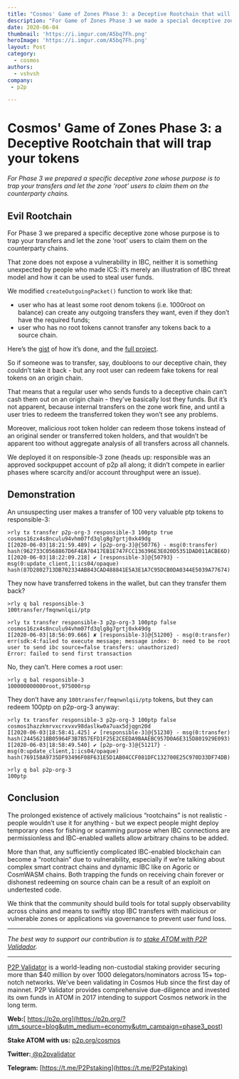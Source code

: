 ```yaml
---
title: "Cosmos' Game of Zones Phase 3: a Deceptive Rootchain that will trap your tokens"
description: "For Game of Zones Phase 3 we made a special deceptive zone to demonstrate IBC threat models"
date: 2020-06-04
thumbnail: 'https://i.imgur.com/A5bq7Fh.png'
heroImage: 'https://i.imgur.com/A5bq7Fh.png'
layout: Post
category:
  - cosmos
authors:
  - vshvsh
company:
 - p2p

---
```

# Cosmos' Game of Zones Phase 3: a Deceptive Rootchain that will trap your tokens

*For Phase 3 we prepared a specific deceptive zone whose purpose is to trap your transfers and let the zone ‘root’ users to claim them on the counterparty chains.* 


## Evil Rootchain

For Phase 3 we prepared a specific deceptive zone whose purpose is to trap your transfers and let the zone ‘root’ users to claim them on the counterparty chains.

That zone does not expose a vulnerability in IBC, neither it is something unexpected by people who made ICS: it’s merely an illustration of IBC threat model and how it can be used to steal user funds.

We modified `createOutgoingPacket()` function to work like that:
- user who has at least some root denom tokens (i.e. 1000root on balance) can create any outgoing transfers they want, even if they don’t have the required funds;
- user who has no root tokens cannot transfer any tokens back to a source chain.

Here’s the [gist](https://gist.github.com/vshvsh/88964912dbd389332c53bc239fb59168) of how it’s done, and the [full project](https://github.com/p2p-org/gaia-rootchain).  

So if someone was to transfer, say, doubloons to our deceptive chain, they couldn’t take it back - but any root user can redeem fake tokens for real tokens on an origin chain.

That means that a regular user who sends funds to a deceptive chain can’t cash them out on an origin chain - they’ve basically lost they funds. But it’s not apparent, because internal transfers on the zone work fine, and until a user tries to redeem the transferred token they won’t see any problems.

Moreover, malicious root token holder can redeem those tokens instead of an original sender or transferred token holders, and that wouldn’t be apparent too without aggregate analysis of all transfers across all channels.

We deployed it on responsible-3 zone (heads up: responsible was an approved sockpuppet account of p2p all along; it didn’t compete in earlier phases where scarcity and/or account throughput were an issue).

## Demonstration

An unsuspecting user makes a transfer of 100 very valuable ptp tokens to responsible-3:
```
>rly tx transfer p2p-org-3 responsible-3 100ptp true cosmos16zx4s8nculu94vhm07fd3qlg8g7grtj0xk49dg
I[2020-06-03|18:21:59.489] ✔ [p2p-org-3]@{50776} - msg(0:transfer) hash(962733C0568867D6F4EA70417EB1E747FCC136396E3E020D5351DAD011ACBE6D) 
I[2020-06-03|18:22:09.218] ✔ [responsible-3]@{50793} - msg(0:update_client,1:ics04/opaque) hash(87D2802713DB702334AB843CAD488841E5A3E1A7C95DCB0DA0344E5039A77674)
```

They now have transferred tokens in the wallet, but can they transfer them back?
```
>rly q bal responsible-3 
100transfer/fmqnwnlqii/ptp
```

```
>rly tx transfer responsible-3 p2p-org-3 100ptp false cosmos16zx4s8nculu94vhm07fd3qlg8g7grtj0xk49dg
I[2020-06-03|18:56:09.666] ✘ [responsible-3]@{51200} - msg(0:transfer) err(sdk:4:failed to execute message; message index: 0: need to be root user to send ibc source=false transfers: unauthorized) 
Error: failed to send first transaction
```

No, they can’t. Here comes a root user:
```
>rly q bal responsible-3                                                                           
100000000000root,975000rsp
```

They don’t have any `100transfer/fmqnwnlqii/ptp` tokens, but they can redeem 100ptp on p2p-org-3 anyway:

```
>rly tx transfer responsible-3 p2p-org-3 100ptp false cosmos1hazzkmrvxcrxvxv98daslkw0a7uax5djqgn20d
I[2020-06-03|18:58:41.425] ✔ [responsible-3]@{51230} - msg(0:transfer) hash(24456218B05964F3B7B57EFD1F25E2CEEDA9BAAEBC957D0A6E315D801929E093) 
I[2020-06-03|18:58:49.540] ✔ [p2p-org-3]@{51217} - msg(0:update_client,1:ics04/opaque) hash(769158A9735DF93496F08F631E5D1AB04CCF081DFC132700E25C970D33DF74DB) 
```

```
>rly q bal p2p-org-3                                                                               
100ptp
```

## Conclusion

The prolonged existence of actively malicious “rootchains” is not realistic - people wouldn’t use it for anything - but we expect people might deploy temporary ones for fishing or scamming purpose when IBC connections are permissionless and IBC-enabled wallets allow arbitrary chains to be added. 

More than that, any sufficiently complicated IBC-enabled blockchain can become a “rootchain” due to vulnerability, especially if we’re talking about complex smart contract chains and dynamic IBC like on Agoric or CosmWASM chains. Both trapping the funds on receiving chain forever or dishonest redeeming on source chain can be a result of an exploit on undertested code.

We think that the community should build tools for total supply observability across chains and means to swiftly stop IBC transfers with malicious or vulnerable zones or applications via governance to prevent user fund loss.


-----
*The best way to support our contribution is to [stake ATOM with P2P Validador](https://p2p.org/cosmos?utm_source=blog&utm_medium=economy&utm_campaign=phase3_post).*

---

[P2P Validator](https://p2p.org/?utm_source=blog&utm_medium=economy&utm_campaign=phase3_post) is a world-leading non-custodial staking provider securing more than $40 million by over 1000 delegators/nominators across 15+ top-notch networks. We've been validating in Cosmos Hub since the first day of mainnet. P2P Validator provides comprehensive due-diligence and invested its own funds in ATOM in 2017 intending to support Cosmos network in the long term.

**Web:**[ https://p2p.org](https://p2p.org/?utm_source=blog&utm_medium=economy&utm_campaign=phase3_post)

**Stake ATOM with us:** [p2p.org/cosmos](https://p2p.org/cosmos?utm_source=blog&utm_medium=economy&utm_campaign=phase3_post)

**Twitter:**[ @p2pvalidator](https://twitter.com/p2pvalidator)

**Telegram:** [https://t.me/P2Pstaking](https://t.me/P2Pstaking)

